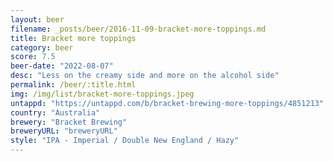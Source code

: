 ```yaml
---
layout: beer
filename: _posts/beer/2016-11-09-bracket-more-toppings.md
title: Bracket more toppings
category: beer
score: 7.5
beer-date: "2022-08-07"
desc: "Less on the creamy side and more on the alcohol side"
permalink: /beer/:title.html
img: /img/list/bracket-more-toppings.jpeg
untappd: "https://untappd.com/b/bracket-brewing-more-toppings/4851213"
country: "Australia"
brewery: "Bracket Brewing"
breweryURL: "breweryURL"
style: "IPA - Imperial / Double New England / Hazy"
---
```

